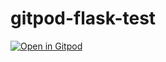 # gitpod-flask-test

[![Open in Gitpod](https://gitpod.io/button/open-in-gitpod.svg)](https://gitpod.io/#https://github.com/AndreaBiondaro/gitpod-flask-test)
